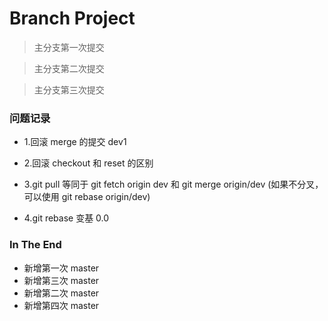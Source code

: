 # Branch Project

> 主分支第一次提交

> 主分支第二次提交

> 主分支第三次提交

### 问题记录

- 1.回滚 merge 的提交 dev1

- 2.回滚 checkout 和 reset 的区别

- 3.git pull 等同于 git fetch origin dev 和 git merge origin/dev (如果不分叉，可以使用 git rebase origin/dev)

- 4.git rebase 变基 0.0

### In The End

- 新增第一次 master
- 新增第三次 master
- 新增第二次 master
- 新增第四次 master

